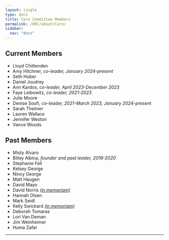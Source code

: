 ```yaml
---
layout: single
type: docs
title: Core Committee Members
permalink: /ORC/about/Core/
sidebar:
  nav: "docs"
---
```


## Current Members

* Lloyd Chittenden
* Amy Hitchner, _co-leader, January 2024-present_
* Seth Huber
* Daniel Joudrey
* Ann Kardos, _co-leader, April 2023-December 2023_
* Faye Leibowitz, _co-leader, 2021-2023_
* Julie Moore
* Denise Soufi, _co-leader, 2021-March 2023, January 2024-present_
* Sarah Theimer
* Lauren Wallace
* Jennifer Weston
* Vance Woods

## Past Members

* Misty Alvaro
* Billey Albina, _founder and past leader, 2019-2020_
* Stephanie Fell
* Kelsey George
* Nincy George
* Matt Haugen
* David Mayo
* David Norris _[(in memoriam)](https://library.stkate.edu/news/remembering-david-norris?fbclid=IwAR0l3huAyb8CLnKW8HrKlyb2VGPaotuaJL46CqSKvrijsExbekpw3GgUj6Q)_
* Hannah Olsen
* Mark Seidl
* Kelly Swickard _[(in memoriam)](https://www.randledablefuneralhome.com/obituaries/Kelly-Swickard-2/#!/Obituary)_
* Deborah Tomaras
* Lori Van Deman
* Jim Weinheimer
* Huma Zafar

---
